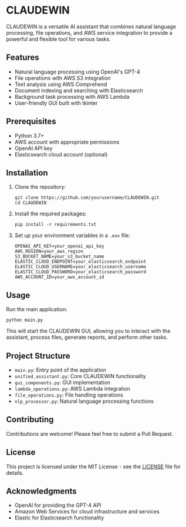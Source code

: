 # CLAUDEWIN

CLAUDEWIN is a versatile AI assistant that combines natural language processing, file operations, and AWS service integration to provide a powerful and flexible tool for various tasks.

## Features

- Natural language processing using OpenAI's GPT-4
- File operations with AWS S3 integration
- Text analysis using AWS Comprehend
- Document indexing and searching with Elasticsearch
- Background task processing with AWS Lambda
- User-friendly GUI built with tkinter

## Prerequisites

- Python 3.7+
- AWS account with appropriate permissions
- OpenAI API key
- Elasticsearch cloud account (optional)

## Installation

1. Clone the repository:
   ```
   git clone https://github.com/yourusername/CLAUDEWIN.git
   cd CLAUDEWIN
   ```

2. Install the required packages:
   ```
   pip install -r requirements.txt
   ```

3. Set up your environment variables in a `.env` file:
   ```
   OPENAI_API_KEY=your_openai_api_key
   AWS_REGION=your_aws_region
   S3_BUCKET_NAME=your_s3_bucket_name
   ELASTIC_CLOUD_ENDPOINT=your_elasticsearch_endpoint
   ELASTIC_CLOUD_USERNAME=your_elasticsearch_username
   ELASTIC_CLOUD_PASSWORD=your_elasticsearch_password
   AWS_ACCOUNT_ID=your_aws_account_id
   ```

## Usage

Run the main application:

```
python main.py
```

This will start the CLAUDEWIN GUI, allowing you to interact with the assistant, process files, generate reports, and perform other tasks.

## Project Structure

- `main.py`: Entry point of the application
- `unified_assistant.py`: Core CLAUDEWIN functionality
- `gui_components.py`: GUI implementation
- `lambda_operations.py`: AWS Lambda integration
- `file_operations.py`: File handling operations
- `nlp_processor.py`: Natural language processing functions

## Contributing

Contributions are welcome! Please feel free to submit a Pull Request.

## License

This project is licensed under the MIT License - see the [LICENSE](LICENSE) file for details.

## Acknowledgments

- OpenAI for providing the GPT-4 API
- Amazon Web Services for cloud infrastructure and services
- Elastic for Elasticsearch functionality

